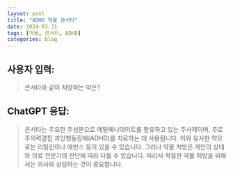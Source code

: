 ```yaml
---
layout: post
title: "ADHD 약물 콘서타"
date: 2024-03-31
tags: [약물, 콘서타, ADHD]
categories: blog
---
```


## 사용자 입력:
> 콘서타와 같이 처방하는 약은?

## ChatGPT 응답:
> 콘서타는 주요한 주성분으로 메틸페니데이트를 함유하고 있는 주사제이며, 주로 주의력결핍 과잉행동장애(ADHD)를 치료하는 데 사용됩니다. 이와 유사한 약으로는 리틸린이나 에빈스 등이 있을 수 있습니다. 그러나 약물 처방은 개인의 상태와 의료 전문가의 판단에 따라 다를 수 있습니다. 따라서 적절한 약물 처방을 위해서는 의사와 상담하는 것이 중요합니다.

